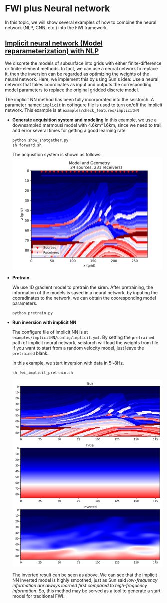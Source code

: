 # FWI plus Neural network

In this topic, we will show several examples of how to combine the neural network (NLP, CNN, etc.) into the FWI framework.

## [Implicit neural network (Model reparameterization) with NLP](https://doi.org/10.1029/2022JB025964)

We discrete the models of subsurface into grids with either finite-difference or finite-element methods. In fact, we can use a neural network to replace it, then the inversion can be regarded as optimizing the weights of the neural network. Here, we implement this by using Sun's idea: Use a neural network that takes coordinates as input and outputs the corresponding model parameters to replace the original gridded discrete model.

The implicit NN method has been fully incorporated into the seistorch. A parameter named `implicit` in cofingure file is used to turn on/off the implicit network. This example is at `examples/check_features/implicitNN`

- **Generate acquisition system and modeling**
    In this example, we use a downsampled marmousi model with 4.6km*1.6km, since we need to trail and error several times for getting a good learning rate.

    ```shell
    python show_shotgather.py
    sh forward.sh
    ```

    The acqusition system is shown as follows:
    ![geometry](figures/implicitNN/model_geometry.png "Model")

- **Pretrain**

    We use 1D gradient model to pretrain the siren. After pretraining, the information of the models is saved in a neural network, by inputing the cooradinates to the network, we can obtain the cooresponding model parameters.

    ```shell
    python pretrain.py
    ```


- **Run inversion with implicit NN**

    The configure file of implicit NN is at `examples/implicitNN/config/implicit.yml`. By setting the `pretrained` path of implicit neural network, seistorch will load the weights from file. If you want to start from a random velocity model, just leave the `pretrained` blank.

    In this example, we start inversion with data in 5~8Hz.

    ```shell
    sh fwi_implicit_pretrain.sh 
    ```

    ![geometry](figures/implicitNN/Inverted.png "Model")

    The inverted result can be seen as above. We can see that the implicit NN inverted model is highly smoothed, just as Sun said *low-frequency information are always learned first compared to high-frequency information*. So, this method may be served as a tool to generate a start model for traditional FWI.



